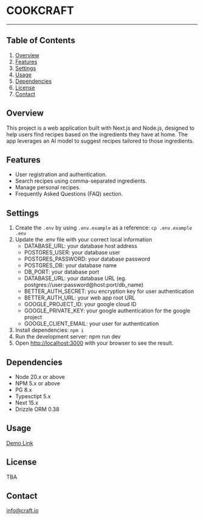 # **COOKCRAFT**

---

## **Table of Contents**
1. [Overview](#overview)
2. [Features](#features)
3. [Settings](#settings)
4. [Usage](#usage)
5. [Dependencies](#dependencies)
6. [License](#license)
7. [Contact](#contact)

## **Overview**
This project is a web application built with Next.js and Node.js, designed to help users find recipes based on the ingredients they have at home. The app leverages an AI model to suggest recipes tailored to those ingredients.

## **Features** 
- User registration and authentication.
- Search recipes using comma-separated ingredients.
- Manage personal recipes.
- Frequently Asked Questions (FAQ) section.

## **Settings**

1. Create the `.env` by using `.env.example` as a reference: `cp .env.example .env`
2. Update the .env file with your correct local information 
    - DATABASE_URL: your database host address
    - POSTGRES_USER: your database user
    - POSTGRES_PASSWORD: your database password
    - POSTGRES_DB: your database name
    - DB_PORT: your database port
    - DATABASE_URL: your database URL (eg. postgres://user:password@host:port/db_name)
    - BETTER_AUTH_SECRET: you encryption key for user authentication 
    - BETTER_AUTH_URL: your web app root URL
    - GOOGLE_PROJECT_ID:  your google cloud ID
    - GOOGLE_PRIVATE_KEY: your google authentication for the google project 
    - GOOGLE_CLIENT_EMAIL: your user for authentication  
3. Install dependencies: `npm i`
4. Run the development server: npm run dev
5. Open [http://localhost:3000](http://localhost:3000) with your browser to see the result.

## **Dependencies**

- Node 20.x or above
- NPM 5.x or above
- PG 8.x
- Typesctipt 5.x
- Next 15.x
- Drizzle ORM 0.38

## **Usage**

[Demo Link](https://github.com/user-attachments/assets/cd4c2c19-eec2-4b63-b1a8-cf576747de10)

## **License** 
TBA

## **Contact**

info@craft.io
